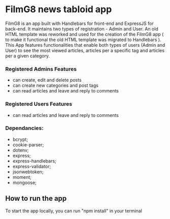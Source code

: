 # FilmG8 news tabloid app

FilmG8 is an app built with Handlebars for front-end and ExpressJS for back-end. It maintains two types of registration - Admin and User. 
An old HTML template was reworked and used for the creation of the FilmG8 app ( to make it functional the old HTML template was migrated to Handlebars ). This App features functionalities that enable both types of users (Admin and User) to see the most viewed articles, articles per a specific tag and articles per a given category.

### Registered Admins Features
- can create, edit and delete posts 
- can create new categories and post tags
- can read articles and leave and reply to comments

### Registered Users Features
- can read articles and leave and reply to comments

### Dependancies:
- bcrypt;
- cookie-parser;
- dotenv;
- express;
- express-handlebars;
- express-validator;
- jsonwebtoken;
- moment;
- mongoose;

## How to run the app
To start the app locally, you can run "npm install" in your terminal
